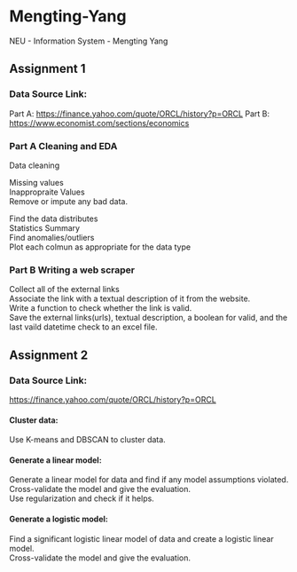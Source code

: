 # Mengting-Yang
NEU - Information System - Mengting Yang 

## Assignment 1
### Data Source Link:
Part A: https://finance.yahoo.com/quote/ORCL/history?p=ORCL
Part B: https://www.economist.com/sections/economics

### Part A Cleaning and EDA 
Data cleaning

Missing values
<br>
Inappropraite Values
<br>
Remove or impute any bad data.

Find the data distributes
<br>
Statistics Summary
<br>
Find anomalies/outliers
<br>
Plot each colmun as appropriate for the data type

### Part B Writing a web scraper 

Collect all of the external links
<br>
Associate the link with a textual description of it from the website.
<br>
Write a function to check whether the link is valid.
<br>
Save the external links(urls), textual description, a boolean for valid, and the last vaild datetime check to an excel file.

## Assignment 2
### Data Source Link:
https://finance.yahoo.com/quote/ORCL/history?p=ORCL

#### Cluster data:
Use K-means and DBSCAN to cluster data.

#### Generate a linear model:
Generate a linear model for data and find if any model assumptions violated.   
Cross-validate the model and give the evaluation.  
Use regularization and check if it helps.   

#### Generate a logistic model:
Find a significant logistic linear model of data and create a logistic linear model.
<br>
Cross-validate the model and give the evaluation.
